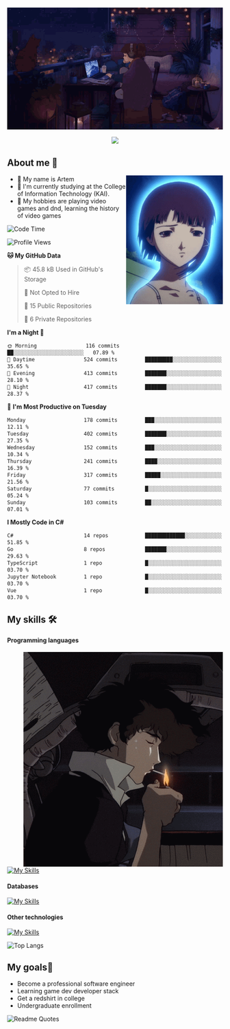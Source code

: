 <div align="center">
  <p>
    <img src="assets/lo-fi.gif">
  </p>
  <p>
    <img src="https://readme-typing-svg.herokuapp.com?color=%2336BCF7&lines=Welcome-to-my-profile&center=true&width=380&height=50&duration=4000&pause=1000">
  </p>
</div>

<div>
  <h2>About me 🚀</h2>
   <div align="center">
    <img src="assets/lain2.gif" align="right" height="300px">
  </div>
  <ul>
    <li>👨 My name is Artem</li>
    <li>🌱 I'm currently studying at the College of Information Technology (KAI).</li>
    <li>👾 My hobbies are playing video games and dnd, learning the history of video games </li>
  </ul>
</div>


<!--START_SECTION:waka-->
![Code Time](http://img.shields.io/badge/Code%20Time-140%20hrs%205%20mins-blue)

![Profile Views](http://img.shields.io/badge/Profile%20Views-11-blue)

**🐱 My GitHub Data** 

> 📦 45.8 kB Used in GitHub's Storage 
 > 
> 🚫 Not Opted to Hire
 > 
> 📜 15 Public Repositories 
 > 
> 🔑 6 Private Repositories 
 > 
**I'm a Night 🦉** 

```text
🌞 Morning                116 commits         ██░░░░░░░░░░░░░░░░░░░░░░░   07.89 % 
🌆 Daytime                524 commits         █████████░░░░░░░░░░░░░░░░   35.65 % 
🌃 Evening                413 commits         ███████░░░░░░░░░░░░░░░░░░   28.10 % 
🌙 Night                  417 commits         ███████░░░░░░░░░░░░░░░░░░   28.37 % 
```
📅 **I'm Most Productive on Tuesday** 

```text
Monday                   178 commits         ███░░░░░░░░░░░░░░░░░░░░░░   12.11 % 
Tuesday                  402 commits         ███████░░░░░░░░░░░░░░░░░░   27.35 % 
Wednesday                152 commits         ███░░░░░░░░░░░░░░░░░░░░░░   10.34 % 
Thursday                 241 commits         ████░░░░░░░░░░░░░░░░░░░░░   16.39 % 
Friday                   317 commits         █████░░░░░░░░░░░░░░░░░░░░   21.56 % 
Saturday                 77 commits          █░░░░░░░░░░░░░░░░░░░░░░░░   05.24 % 
Sunday                   103 commits         ██░░░░░░░░░░░░░░░░░░░░░░░   07.01 % 
```


**I Mostly Code in C#** 

```text
C#                       14 repos            █████████████░░░░░░░░░░░░   51.85 % 
Go                       8 repos             ███████░░░░░░░░░░░░░░░░░░   29.63 % 
TypeScript               1 repo              █░░░░░░░░░░░░░░░░░░░░░░░░   03.70 % 
Jupyter Notebook         1 repo              █░░░░░░░░░░░░░░░░░░░░░░░░   03.70 % 
Vue                      1 repo              █░░░░░░░░░░░░░░░░░░░░░░░░   03.70 % 
```




<!--END_SECTION:waka-->

## My skills 🛠️
#### Programming languages
<div align="center">
  <img src="assets/bebop_smoke.gif" align="right" height="500px">
</div>


[![My Skills](https://skillicons.dev/icons?i=go,cs,python)](https://skillicons.dev)
#### Databases
[![My Skills](https://skillicons.dev/icons?i=mysql,mongodb,postgres)](https://skillicons.dev)
#### Other technologies
[![My Skills](https://skillicons.dev/icons?i=unity,docker,git,wasm)](https://skillicons.dev)

![Top Langs](https://github-readme-stats.vercel.app/api/top-langs/?username=nifle3&layout=compact&theme=nord)


## My goals🚀
- Become a professional software engineer
- Learning game dev developer stack
- Get a redshirt in college
- Undergraduate enrollment

![Readme Quotes](https://quotes-github-readme.vercel.app/api?type=horizontal&theme=nord) 
